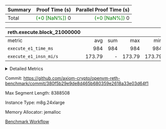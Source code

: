 | Summary | Proof Time (s) | Parallel Proof Time (s) |
|:---|---:|---:|
| Total | <span style='color: green'>(+0 [NaN%])</span> 0 | <span style='color: green'>(+0 [NaN%])</span> 0 |


| reth.execute.block_21000000 |||||
|:---|---:|---:|---:|---:|
|metric|avg|sum|max|min|
| `execute_e1_time_ms  ` |  984 |  984 |  984 |  984 |
| `execute_e1_insn_mi/s` |  173.79 | -          |  173.79 |  173.79 |



<details>
<summary>Detailed Metrics</summary>

|  | reth-block_time_ms |
| --- |
|  | 1,244 | 

| block_number | execute_e1_time_ms |
| --- | --- |
| 21000000 | 1,241 | 

| group | block_number | execute_e1_time_ms | execute_e1_insns | execute_e1_insn_mi/s |
| --- | --- | --- | --- | --- |
| reth.execute.block_21000000 | 21000000 | 984 | 171,024,220 | 173.79 | 

</details>


Commit: https://github.com/axiom-crypto/openvm-reth-benchmark/commit/380f5b29e9de8d465b680359e2618a33e03d64f1

Max Segment Length: 8388508

Instance Type: m8g.24xlarge

Memory Allocator: jemalloc

[Benchmark Workflow](https://github.com/axiom-crypto/openvm-reth-benchmark/actions/runs/17107140175)
